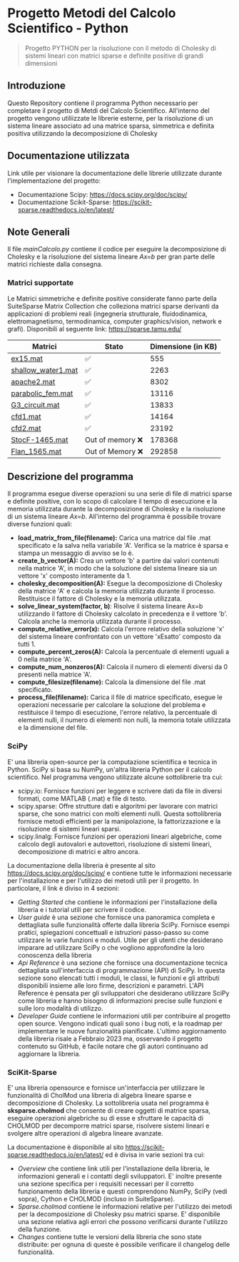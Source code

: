 # Progetto Metodi del Calcolo Scientifico - Python

> Progetto PYTHON per la risoluzione con il metodo di Cholesky di sistemi lineari con matrici sparse e definite positive di grandi dimensioni

## Introduzione

Questo Repository contiene il programma Python necessario per completare il progetto di Metdi del Calcolo Scientifico. 
All'interno del progetto vengono utiliizzate le librerie esterne, per la risoluzione di un sistema lineare associato ad una matrice sparsa, simmetrica e definita positiva utilizzando la decomposizione di Cholesky

## Documentazione utilizzata
Link utile per visionare la documentazione delle librerie utilizzate durante l'implementazione del progetto:
- Documentazione Scipy: https://docs.scipy.org/doc/scipy/
- Documentazione Scikit-Sparse: https://scikit-sparse.readthedocs.io/en/latest/

## Note Generali
Il file *mainCalcolo.py* contiene il codice per eseguire la decomposizione di Cholesky e la risoluzione 
del sistema lineare *Ax=b* per gran parte delle matrici richieste dalla consegna. 

### Matrici supportate

Le Matrici simmetriche e definite positive considerate fanno parte della SuiteSparse Matrix Collection che colleziona matrici sparse derivanti da applicazioni di problemi reali 
(ingegneria strutturale, fluidodinamica, elettromagnetismo, termodinamica, computer graphics/vision, network e grafi). Disponibili al seguente link: https://sparse.tamu.edu/

| Matrici | Stato | Dimensione (in KB) |
|-----------|-----------|-----------|
| [ex15.mat](https://sparse.tamu.edu/FIDAP/ex15)  | :white_check_mark:   |  555 |
| [shallow_water1.mat](https://sparse.tamu.edu/MaxPlanck/shallow_water1)    | :white_check_mark:   | 2263 |
| [apache2.mat](https://sparse.tamu.edu/GHS_psdef/apache2)   |:white_check_mark:    | 8302 |
| [parabolic_fem.mat](https://sparse.tamu.edu/Wissgott/parabolic_fem)  | :white_check_mark:    | 13116 |
| [G3_circuit.mat](https://sparse.tamu.edu/AMD/G3_circuit)   | :white_check_mark:    | 13833 |
| [cfd1.mat](https://sparse.tamu.edu/Rothberg/cfd1)   | :white_check_mark:    | 14164 |
| [cfd2.mat](https://sparse.tamu.edu/Rothberg/cfd2)   | :white_check_mark:    | 23192 |
| [StocF-1465.mat](https://sparse.tamu.edu/Janna/StocF-1465)   | Out of memory :x:    | 178368 |
| [Flan_1565.mat](https://sparse.tamu.edu/Janna/Flan_1565)   | Out of Memory :x:    | 292858 |

## Descrizione del programma

Il programma esegue diverse operazioni su una serie di file di matrici sparse e definite positive, con lo scopo di calcolare il tempo di esecuzione e la memoria utilizzata durante la decomposizione di Cholesky e la risoluzione di un sistema lineare *Ax=b*. 
All'interno del programma è possibile trovare diverse funzioni quali: 

* **load_matrix_from_file(filename):** Carica una matrice dal file .mat specificato e la salva nella variabile 'A'. Verifica se la matrice è sparsa e stampa un messaggio di avviso se lo è.
* **create_b_vector(A):** Crea un vettore 'b' a partire dai valori contenuti nella matrice 'A', in modo che la soluzione del sistema lineare sia un vettore 'x' composto interamente da 1.
* **cholesky_decomposition(A):** Esegue la decomposizione di Cholesky della matrice 'A' e calcola la memoria utilizzata durante il processo. Restituisce il fattore di Cholesky e la memoria utilizzata.
* **solve_linear_system(factor, b)**: Risolve il sistema lineare Ax=b utilizzando il fattore di Cholesky calcolato in precedenza e il vettore 'b'. Calcola anche la memoria utilizzata durante il processo.
* **compute_relative_error(x):** Calcola l'errore relativo della soluzione 'x' del sistema lineare confrontato con un vettore 'xEsatto' composto da tutti 1.
* **compute_percent_zeros(A):** Calcola la percentuale di elementi uguali a 0 nella matrice 'A'.
* **compute_num_nonzeros(A):** Calcola il numero di elementi diversi da 0 presenti nella matrice 'A'.
* **compute_filesize(filename):** Calcola la dimensione del file .mat specificato.
* **process_file(filename):** Carica il file di matrice specificato, esegue le operazioni necessarie per calcolare la soluzione del problema e restituisce il tempo di esecuzione, l'errore relativo, la percentuale di elementi nulli, il numero di elementi non nulli, la memoria totale utilizzata e la dimensione del file.

### SciPy
E' una libreria open-source per la computazione scientifica e tecnica in Python.  SciPy si basa su NumPy, un'altra libreria Python per il calcolo scientifico. Nel programma vengono utilizzate alcune sottolibrerie tra cui:
  * scipy.io: Fornisce funzioni per leggere e scrivere dati da file in diversi formati, come MATLAB (.mat) e file di testo.
  * scipy.sparse: Offre strutture dati e algoritmi per lavorare con matrici sparse, che sono matrici con molti elementi nulli. Questa sottolibreria fornisce metodi efficienti per la manipolazione, la fattorizzazione e la risoluzione di sistemi lineari sparsi.
  * scipy.linalg: Fornisce funzioni per operazioni lineari algebriche, come calcolo degli autovalori e autovettori, risoluzione di sistemi lineari, decomposizione di matrici e altro ancora.

La documentazione della libreria è presente al sito https://docs.scipy.org/doc/scipy/ e contiene tutte le informazioni necessarie per l'installazione e per l'utilizzo dei metodi utili per il progetto. In particolare, il link è diviso in 4 sezioni:
* *Getting Started* che contiene le informazioni per l'installazione della libreria e i tutorial utili per scrivere il codice. 
* *User guide*  è una sezione che fornisce una panoramica completa e dettagliata sulle funzionalità offerte dalla libreria SciPy. Fornisce esempi pratici, spiegazioni concettuali e istruzioni passo-passo su come utilizzare le varie funzioni e moduli. Utile per gli utenti che desiderano imparare ad utilizzare SciPy o che vogliono approfondire la loro conoscenza della libreria
* *Api Reference*  è una sezione che fornisce una documentazione tecnica dettagliata sull'interfaccia di programmazione (API) di SciPy. In questa sezione sono elencati tutti i moduli, le classi, le funzioni e gli attributi disponibili insieme alle loro firme, descrizioni e parametri. L'API Reference è pensata per gli sviluppatori che desiderano utilizzare SciPy come libreria e hanno bisogno di informazioni precise sulle funzioni e sulle loro modalità di utilizzo.
* *Developer Guide* contiene le informazioni utili per contribuire al progetto open source. Vengono indicati quali sono i bug noti, e la roadmap per implementare le nuove funzionalità pianificate. 
L'ultimo aggiornamento della libreria risale a Febbraio 2023 ma, osservando il progetto contenuto su GitHub, è facile notare che gli autori continuano ad aggiornare la libreria. 

### SciKit-Sparse
E' una libreria opensource e fornisce un'interfaccia per utilizzare le funzionalità di CholMod una libreria di algebra lineare sparse e decomposizione di Cholesky. La sottolibreria usata nel programma è **sksparse.cholmod** che consente di creare oggetti di matrice sparsa, eseguire operazioni algebriche su di esse e sfruttare le capacità di CHOLMOD per decomporre matrici sparse, risolvere sistemi lineari e svolgere altre operazioni di algebra lineare avanzate. 

La documentazione è disponibile al sito https://scikit-sparse.readthedocs.io/en/latest/ ed è divisa in varie sezioni tra cui:
* *Overview* che contiene link utili per l'installazione della libreria, le informazioni generali e i contatti degli sviluppatori. E' inoltre presente una sezione specifica per i requisiti necessari per il corretto funzionamento della libreria e questi comprendono NumPy, SciPy (vedi sopra), Cython e CHOLMOD (incluso in SuiteSparse). 
* *Sparse.cholmod* contiene le informazioni relative per l'utilizzo dei metodi per la decomposizione di Cholesky psu matrici sparse. E' disponibile una sezione relativa agli errori che possono verificarsi durante l'utilizzo della funzione. 
* *Changes* contiene tutte le versioni della libreria che sono state distribuite: per ognuna di queste è possibile verificare il changelog delle funzionalità. 


